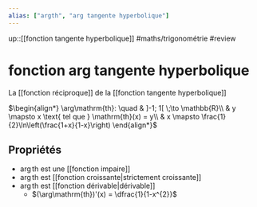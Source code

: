 ```yaml
---
alias: ["argth", "arg tangente hyperbolique"]
---
```

up::[[fonction tangente hyperbolique]]
#maths/trigonométrie #review 
# fonction arg tangente hyperbolique
La [[fonction réciproque]] de la [[fonction tangente hyperbolique]]

$\begin{align*} \arg\mathrm{th}: \quad & ]-1; 1[ \;\to \mathbb{R}\\ & y \mapsto x \text{ tel que } \mathrm{th}(x) = y\\ & x \mapsto \frac{1}{2}\ln\left(\frac{1+x}{1-x}\right) \end{align*}$

## Propriétés
 - $\arg\mathrm{th}$ est une [[fonction impaire]]
 - $\arg\mathrm{th}$ est [[fonction croissante|strictement croissante]]
 - $\arg\mathrm{th}$ est [[fonction dérivable|dérivable]]
     - $(\arg\mathrm{th})'(x) = \dfrac{1}{1-x^{2}}$





